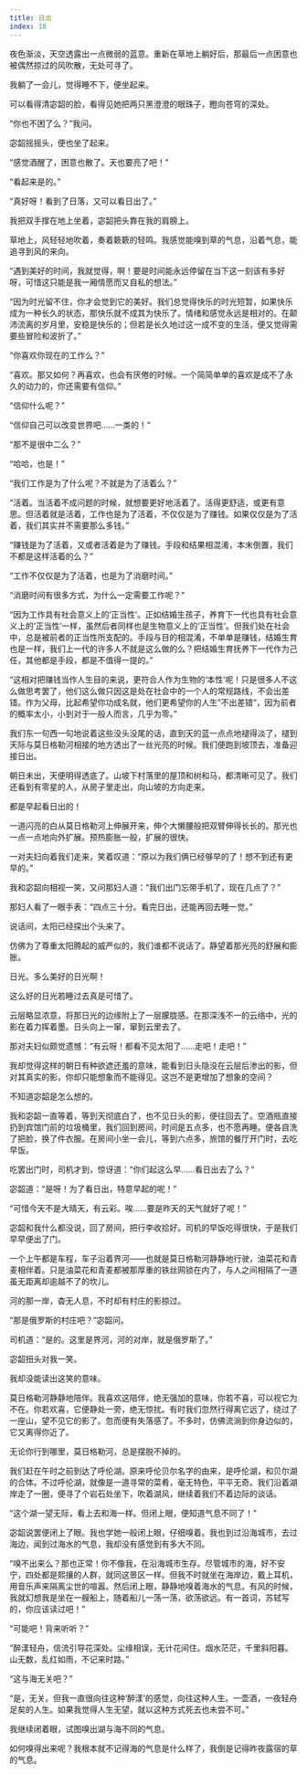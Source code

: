 ```yaml
---
title: 日出
index: 18
---
```


夜色渐淡，天空透露出一点微弱的蓝意。重新在草地上躺好后，那最后一点困意也被偶然掠过的风吹散，无处可寻了。

我躺了一会儿，觉得睡不下，便坐起来。

可以看得清宓韶的脸，看得见她把两只黑澄澄的眼珠子，瞪向苍穹的深处。

“你也不困了么？”我问。

宓韶摇摇头，便也坐了起来。

“感觉酒醒了，困意也散了。天也要亮了吧！”

“看起来是的。”

“真好呀！看到了日落，又可以看日出了。”

我把双手撑在地上坐着，宓韶把头靠在我的肩膀上。

草地上，风轻轻地吹着，奏着簌簌的轻鸣。我感觉能嗅到草的气息，沿着气息，能追寻到风的来向。

“遇到美好的时间，我就觉得，啊！要是时间能永远停留在当下这一刻该有多好呀，可惜这只能是我一厢情愿而又自私的想法。”

“因为时光留不住，你才会觉到它的美好。我们总觉得快乐的时光短暂，如果快乐成为一种长久的状态，那快乐就不成其为快乐了。情绪和感觉永远是相对的。在颠沛流离的岁月里，安稳是快乐的；但若是长久地过这一成不变的生活，便又觉得需要些冒险和波折了。”

“你喜欢你现在的工作么？”

“喜欢。那又如何？再喜欢，也会有厌倦的时候。一个简简单单的喜欢是成不了永久的动力的，你还需要有信仰。”

“信仰什么呢？”

“信仰自己可以改变世界吧……一类的！“

“那不是很中二么？”

“哈哈，也是！”

“我们工作是为了什么呢？不就是为了活着么？”

“活着。当活着不成问题的时候，就想要更好地活着了。活得更舒适，或更有意思。但活着就是活着，工作也是为了活着，不仅仅是为了赚钱。如果仅仅是为了活着，我们其实并不需要那么多钱。”

“赚钱是为了活着，又或者活着是为了赚钱。手段和结果相混淆，本末倒置，我们不都是这样活着的么？”

“工作不仅仅是为了活着，也是为了消磨时间。”

“消磨时间有很多方式，为什么一定需要工作呢？”

“因为工作具有社会意义上的‘正当性’。正如结婚生孩子，养育下一代也具有社会意义上的‘正当性’一样，虽然后者同样也是生物意义上的‘正当性’。但我们处在社会中，总是被前者的正当性所支配的。手段与目的相混淆，不单单是赚钱，结婚生育也是一样，我们上一代的许多人不就是这么做的么？把结婚生育抚养下一代作为己任，其他都是手段，都是不值得一提的。”

“这相对把赚钱当作人生目的来说，更符合人作为生物的‘本性’呢！只是很多人不这么做思考罢了，他们这么做只因这是处在社会中的一个人的常规路线，不会出差错。作为父母，比起希望你功成名就，他们更希望你的人生”不出差错“，因为前者的概率太小，小到对于一般人而言，几乎为零。”

我们东一句西一句地说着这些没头没尾的话，直到天的蓝一点点地褪得淡了，褪到天际与莫日格勒河相接的地方透出了一丝光亮的时候。我们便跑到坡顶去，准备迎接日出。

朝日未出，天便明得透底了。山坡下村落里的屋顶和树和马，都清晰可见了。我们还看到有零星的人，从房子里走出，向山坡的方向走来。

都是早起看日出的！

一道闪亮的白从莫日格勒河上伸展开来，伸个大懒腰般把双臂伸得长长的。那光也一点一点地向外扩展。预热膨胀一般，扩展的很快。

一对夫妇向着我们走来，笑着叹道：“原以为我们俩已经够早的了！想不到还有更早的。”

我和宓韶向相视一笑，又问那妇人道：“我们出门忘带手机了，现在几点了？”

那妇人看了一眼手表：“四点三十分。看完日出，还能再回去睡一觉。”

说话间，太阳已经探出个头来了。

仿佛为了尊重太阳腾起的威严似的，我们谁都不说话了。静望着那光亮的舒展和膨胀。

日光。多么美好的日光啊！

这么好的日光若睡过去真是可惜了。

云层略显浓意，将那日光的边缘附上了一层朦胧感。在那深浅不一的云络中，光的影在着力挥着墨。日头向上一窜，窜到云里去了。

那对夫妇似颇觉遗憾：“有云呀！都看不见太阳了……走吧！走吧！”

我却觉得这样的朝日有种欲遮还羞的意味，能看到日头隐没在云层后渗出的影，但对其真实的影，你却只能想象而不能得见。这岂不是更增加了想象的空间？

不知道宓韶是怎么想的。

我和宓韶一直等着，等到天彻底白了，也不见日头的影，便往回去了。空酒瓶直接扔到宾馆门前的垃圾桶里，我们回到房间，时间是五点多，也不愿再睡。便各自洗了把脸，换了件衣服。在房间小坐一会儿，等到六点多，旅馆的餐厅开门时，去吃早饭。

吃罢出门时，司机才到，惊讶道：“你们起这么早……看日出去了么？”

宓韶道：“是呀！为了看日出，特意早起的呢！”

“可惜今天不是大晴天，有云彩。唉……要是昨天的天气就好了呢！”

宓韶和我什么都没说，回了房间，把行李收拾好。司机的早饭吃得很快，于是我们早早便出了门。

一个上午都是车程，车子沿着界河——也就是莫日格勒河静静地行驶，油菜花和青麦相伴着。只是油菜花和青麦都被那厚重的铁丝网锁在内了，与人之间相隔了一道虽无距离却逾越不了的坎儿。

河的那一岸，杳无人息，不时却有村庄的影掠过。

“那是俄罗斯的村庄吧？”宓韶问。

司机道：“是的。这里是界河，河的对岸，就是俄罗斯了。”

宓韶扭头对我一笑。

我却没能读出这笑的意味。

莫日格勒河静静地陪伴。我喜欢这陪伴，绝无强加的意味，你若不喜，可以视它为不在。你若欢喜，它便静处一旁，绝无惊扰。有时我们忽然行得离它远了，绕过了一座山，望不见它的影了。忽而便有失落感了。不多时，仿佛流淌到你身边似的，它又离得你近了。

无论你行到哪里，莫日格勒河，总是摆脱不掉的。

我们赶在午时之前到达了呼伦湖。原来呼伦贝尔名字的由来，是呼伦湖，和贝尔湖的合体。不过呼伦湖，就像是一道寻常的菜肴，毫无特色，平平无奇。我们沿着湖岸走了一圈，便寻了个岩石处坐下，吹着湖风，继续着我们不着边际的谈话。

“这个湖一望无际，看上去和海一样。但闭上眼，便知道气息不同了！”

宓韶说罢便闭上了眼。我也学她一般闭上眼，仔细嗅着。我也到过沿海城市，去过海边，闻到过海水的气息，我却没有感觉到有多大不同。

“嗅不出来么？那也正常！你不像我，在沿海城市生存。尽管城市的海，好不安宁，四处都是熙攘的人群，就同这景区一样。但我不时就坐在海岸边，戴上耳机，用音乐声来隔离尘世的喧嚣。然后闭上眼，静静地嗅着海水的气息。有风的时候，我就幻想我是坐在一艘船上，随着船儿一荡一荡，欲荡欲远。有一首词，苏轼写的，你应该读过吧！”

“可能吧！背来听听？”

“醉漾轻舟，信流引导花深处。尘缘相误，无计花间住。烟水茫茫，千里斜阳暮。山无数，乱红如雨，不记来时路。”

“这与海无关吧？”

“是，无关。但我一直很向往这种‘醉漾’的感觉，向往这种人生。一壶酒，一夜轻舟足矣的人生。如果我觉得人生无望，就以这种方式死去也未尝不可。”

我继续闭着眼，试图嗅出湖与海不同的气息。

如何嗅得出来呢？我根本就不记得海的气息是什么样了，我倒是记得昨夜露宿的草的气息。

